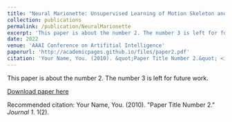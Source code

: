 ```yaml
---
title: "Neural Marionette: Unsupervised Learning of Motion Skeleton and Latent Dynamics from Volumetric Video"
collection: publications
permalink: /publication/NeuralMarionette
excerpt: 'This paper is about the number 2. The number 3 is left for future work.'
date: 2022
venue: 'AAAI Conference on Artifitial Intelligence'
paperurl: 'http://academicpages.github.io/files/paper2.pdf'
citation: 'Your Name, You. (2010). &quot;Paper Title Number 2.&quot; <i>Journal 1</i>. 1(2).'
---
```

This paper is about the number 2. The number 3 is left for future work.

[Download paper here](http://academicpages.github.io/files/paper2.pdf)

Recommended citation: Your Name, You. (2010). "Paper Title Number 2." <i>Journal 1</i>. 1(2).